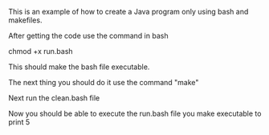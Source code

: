 This is an example of how to create a Java program only using bash and makefiles.

After getting the code use the command in bash

chmod +x run.bash

This should make the bash file executable.

The next thing you should do it use the command "make"

Next run the clean.bash file

Now you should be able to execute the run.bash file you make executable to print 5

